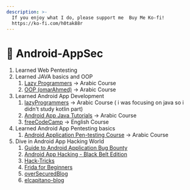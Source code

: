 ```yaml
---
description: >-
  If you enjoy what I do, please support me  Buy Me Ko-fi!
  https://ko-fi.com/h0tak88r
---
```


# 📱 Android-AppSec



1. Learned Web Pentesting&#x20;
2. Learned JAVA basics and OOP
   1. [Lazy Programmers](https://www.youtube.com/playlist?list=PLjTzpE6cvFak0CToStX3aHn6nXPdQz6d0) -> Arabic Course
   2. [OOP (omarAhmed)](https://www.youtube.com/playlist?list=PLwWuxCLlF\_ue7GPvoG\_Ko1x43tZw5cz9v) -> Arabic Course&#x20;
3. Learned Android App Development
   1. [lazyProgrammers](https://youtube.com/playlist?list=PLjTzpE6cvFakLb80cpN-9vUcGgL\_BbOPI\&si=Q3utrn2QFqry8\_GI) -> Arabic Course ( i was focusing on java so i didn't study kotlin part)
   2. [Android App Java Tutorials](https://youtube.com/playlist?list=PLnzqK5HvcpwR8Y\_aYk3mS3vPv52c0LC5K\&si=O\_GXBa1po0GdBo2p) -> Arabic Course
   3. [freeCodeCamp](https://youtu.be/fis26HvvDII?si=cNr9AkscRwjciNkf) -> English Course
4. Learned Android App Pentesting basics
   1. [Android Application Pen-testing Course](https://youtube.com/playlist?list=PL4S940IsHJYWhhYOpBk6Y-U9nTQq2omae\&si=VX69LE\_9awscH2il) -> Arabic Course
5. Dive in Android App Hacking World
   1. [Guide to Android Application Bug Bounty](https://www.udemy.com/course/the-complete-guide-to-android-bug-bounty-penetration-tests/)
   2. [Android App Hacking - Black Belt Edition](https://www.udemy.com/course/android-app-hacking-black-belt-edition/)&#x20;
   3. [Hack-Tricks](https://book.hacktricks.xyz/mobile-pentesting/android-app-pentesting)&#x20;
   4. [Frida for Beginners](https://www.udemy.com/course/frida-for-beginners)
   5. [overSecuredBlog](https://blog.oversecured.com/)
   6. [elcapitano-blog](https://mohamed-ashraf.notion.site/Mobile-pentest-df8295a9922a44e7aa171a598a820db4)
